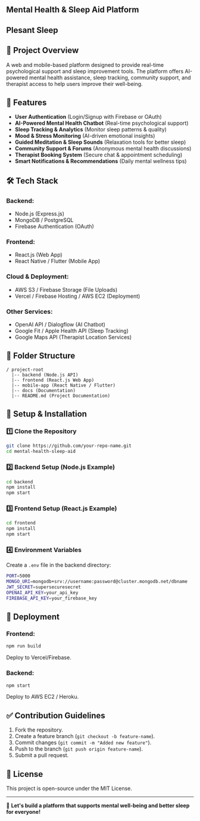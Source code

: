 ## Mental Health & Sleep Aid Platform 

## Plesant Sleep

## 📌 Project Overview
A web and mobile-based platform designed to provide real-time psychological support and sleep improvement tools. The platform offers AI-powered mental health assistance, sleep tracking, community support, and therapist access to help users improve their well-being.

## 🚀 Features
- **User Authentication** (Login/Signup with Firebase or OAuth)
- **AI-Powered Mental Health Chatbot** (Real-time psychological support)
- **Sleep Tracking & Analytics** (Monitor sleep patterns & quality)
- **Mood & Stress Monitoring** (AI-driven emotional insights)
- **Guided Meditation & Sleep Sounds** (Relaxation tools for better sleep)
- **Community Support & Forums** (Anonymous mental health discussions)
- **Therapist Booking System** (Secure chat & appointment scheduling)
- **Smart Notifications & Recommendations** (Daily mental wellness tips)

## 🛠️ Tech Stack
### **Backend:**
- Node.js (Express.js)
- MongoDB / PostgreSQL
- Firebase Authentication (OAuth)

### **Frontend:**
- React.js (Web App)
- React Native / Flutter (Mobile App)

### **Cloud & Deployment:**
- AWS S3 / Firebase Storage (File Uploads)
- Vercel / Firebase Hosting / AWS EC2 (Deployment)

### **Other Services:**
- OpenAI API / Dialogflow (AI Chatbot)
- Google Fit / Apple Health API (Sleep Tracking)
- Google Maps API (Therapist Location Services)

## 📂 Folder Structure
```
/ project-root
  |-- backend (Node.js API)
  |-- frontend (React.js Web App)
  |-- mobile-app (React Native / Flutter)
  |-- docs (Documentation)
  |-- README.md (Project Documentation)
```

## 🔧 Setup & Installation
### 1️⃣ Clone the Repository
```sh
git clone https://github.com/your-repo-name.git
cd mental-health-sleep-aid
```

### 2️⃣ Backend Setup (Node.js Example)
```sh
cd backend
npm install
npm start
```

### 3️⃣ Frontend Setup (React.js Example)
```sh
cd frontend
npm install
npm start
```

### 4️⃣ Environment Variables
Create a `.env` file in the backend directory:
```sh
PORT=5000
MONGO_URI=mongodb+srv://username:password@cluster.mongodb.net/dbname
JWT_SECRET=supersecuresecret
OPENAI_API_KEY=your_api_key
FIREBASE_API_KEY=your_firebase_key
```

## 🚀 Deployment
### **Frontend:**
```sh
npm run build
```
Deploy to Vercel/Firebase.

### **Backend:**
```sh
npm start
```
Deploy to AWS EC2 / Heroku.

## ✅ Contribution Guidelines
1. Fork the repository.
2. Create a feature branch (`git checkout -b feature-name`).
3. Commit changes (`git commit -m "Added new feature"`).
4. Push to the branch (`git push origin feature-name`).
5. Submit a pull request.

## 📜 License
This project is open-source under the MIT License.

---
🚀 **Let's build a platform that supports mental well-being and better sleep for everyone!**

